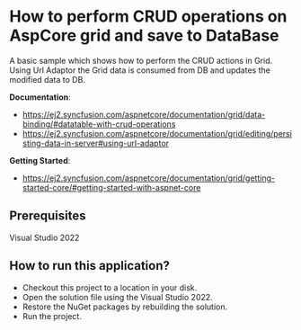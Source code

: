 # How to perform CRUD operations on AspCore grid and save to DataBase

A basic sample which shows how to perform the CRUD actions in Grid. Using Url Adaptor the Grid data is consumed from DB and updates the modified data to DB.

**Documentation**:
* https://ej2.syncfusion.com/aspnetcore/documentation/grid/data-binding/#datatable-with-crud-operations
* https://ej2.syncfusion.com/aspnetcore/documentation/grid/editing/persisting-data-in-server#using-url-adaptor

**Getting Started**:
* https://ej2.syncfusion.com/aspnetcore/documentation/grid/getting-started-core/#getting-started-with-aspnet-core

## Prerequisites

Visual Studio 2022

## How to run this application?

* Checkout this project to a location in your disk.
* Open the solution file using the Visual Studio 2022.
* Restore the NuGet packages by rebuilding the solution.
* Run the project.